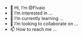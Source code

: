 - 👋 Hi, I’m @Flvaio
- 👀 I’m interested in ...
- 🌱 I’m currently learning ...
- 💞️ I’m looking to collaborate on ...
- 📫 How to reach me ...

<!---
Flvaio/Flvaio is a ✨ special ✨ repository because its `README.md` (this file) appears on your GitHub profile.
You can click the Preview link to take a look at your changes.
--->
